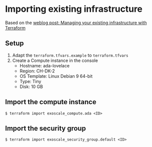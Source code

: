 # Importing existing infrastructure

Based on the [weblog post: Managing your existing infrastructure with
Terraform](https://www.exoscale.ch/syslog/2018/01/18/managing-your-existing-infrastructure-with-terraform/)

## Setup

1. Adapt the `terraform.tfvars.example` to `terraform.tfvars`
2. Create a Compute instance in the console
    - Hostname: ada-lovelace
    - Region: CH-DK-2
    - OS Template: Linux Debian 9 64-bit
    - Type: Tiny
    - Disk: 10 GB

## Import the compute instance

```
$ terraform import exoscale_compute.ada <ID>
```

## Import the security group

```
$ terraform import exoscale_security_group.default <ID>
```
